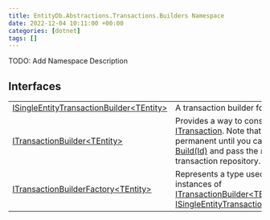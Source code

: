 ```yaml
---
title: EntityDb.Abstractions.Transactions.Builders Namespace
date: 2022-12-04 10:11:00 +00:00
categories: [dotnet]
tags: []
---
```



TODO: Add Namespace Description

## Interfaces
<table><tr><td><!--/posts/dotnet-entitydb-abstractions-transactions-builders-isingleentitytransactionbuilder`1--><a href='#'>ISingleEntityTransactionBuilder&lt;TEntity&gt;</a></td><td>
A transaction builder for a single entity.
</td></tr><tr><td><!--/posts/dotnet-entitydb-abstractions-transactions-builders-itransactionbuilder`1--><a href='#'>ITransactionBuilder&lt;TEntity&gt;</a></td><td>
Provides a way to construct an <!--/posts/dotnet-entitydb-abstractions-transactions-itransaction--><a href='#'>ITransaction</a>. Note that no operations are permanent until
you call <!--/posts/dotnet-entitydb-abstractions-transactions-builders-itransactionbuilder`1-build--><a href='#'>ITransaction Build(Id)</a> and pass the result to a transaction repository.
</td></tr><tr><td><!--/posts/dotnet-entitydb-abstractions-transactions-builders-itransactionbuilderfactory`1--><a href='#'>ITransactionBuilderFactory&lt;TEntity&gt;</a></td><td>
Represents a type used to create instances of <!--/posts/dotnet-entitydb-abstractions-transactions-builders-itransactionbuilder`1--><a href='#'>ITransactionBuilder&lt;TEntity&gt;</a> or
<!--/posts/dotnet-entitydb-abstractions-transactions-builders-isingleentitytransactionbuilder`1--><a href='#'>ISingleEntityTransactionBuilder&lt;TEntity&gt;</a>.
</td></tr></table>
